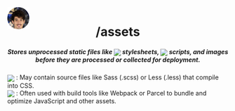 <img align="center" style='position: fixed' width=50 src="https://github.com/NavajasThomaz/RepositoryModel/blob/main/static/images/3x4Redonda.png?raw=true" />

<div align="center">
<h1>/assets</h1>
</div>

##### <div align="center">Stores unprocessed static files like <img src="https://img.shields.io/badge/css3-%231572B6.svg?style=for-the-badge&logo=css3&logoColor=white" target="_blank" width="70" align='center'> stylesheets, <img src="https://img.shields.io/badge/javascript-%23323330.svg?style=for-the-badge&logo=javascript&logoColor=%23F7DF1E" target="_blank" width="70" align='center'> scripts, and images before they are processed or collected for deployment.</div>

<div style=display:inline-block>
<img align="center" width=100 src="https://upload.wikimedia.org/wikipedia/commons/thumb/9/96/Sass_Logo_Color.svg/1200px-Sass_Logo_Color.svg.png" />
: May contain source files like Sass (.scss) or Less (.less) that compile into CSS.
</div>
<div>
<img align="center" width=100 src="https://raw.githubusercontent.com/webpack/media/master/logo/icon-square-big.png" />
: Often used with build tools like Webpack or Parcel to bundle and optimize JavaScript and other assets.
</div>